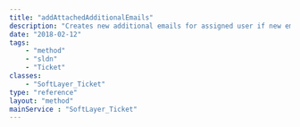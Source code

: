 ```yaml
---
title: "addAttachedAdditionalEmails"
description: "Creates new additional emails for assigned user if new emails are provided. Attaches any newly created additional emails to ticket. "
date: "2018-02-12"
tags:
    - "method"
    - "sldn"
    - "Ticket"
classes:
    - "SoftLayer_Ticket"
type: "reference"
layout: "method"
mainService : "SoftLayer_Ticket"
---
```

